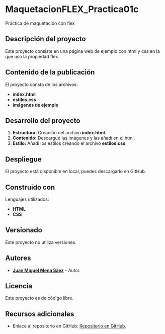 # MaquetacionFLEX_Practica01c

Práctica de maquetación con flex

## Descripción del proyecto

Este proyecto consiste en una página web de ejemplo con html y css en la que uso la propiedad flex.
## Contenido de la publicación

El proyecto consta de los archivos:
- **index.html**
- **estilos.css**
- **imágenes de ejemplo**

## Desarrollo del proyecto

1. **Estructura:** Creación del archivo **index.html**.
2. **Contenido:** Descargué las imágenes y las añadí en el html.
3. **Estilo:** Añadí los estilos creando el archivo **estilos.css**.

## Despliegue

El proyecto está disponible en local, puedes descargarlo en GitHub.

## Construido con

Lenguajes utilizados:

- **HTML**
- **CSS**


## Versionado

Este proyecto no utiliza versiones.

## Autores

- **[Juan Miguel Mena Sáez]([https://github.com/pipilla])** - Autor.

## Licencia

Este proyecto es de código libre.

## Recursos adicionales

- Enlace al repositorio en GitHub: [Repositorio en GitHub](https://github.com/pipilla/MaquetacionFLEX_Practica01c).

